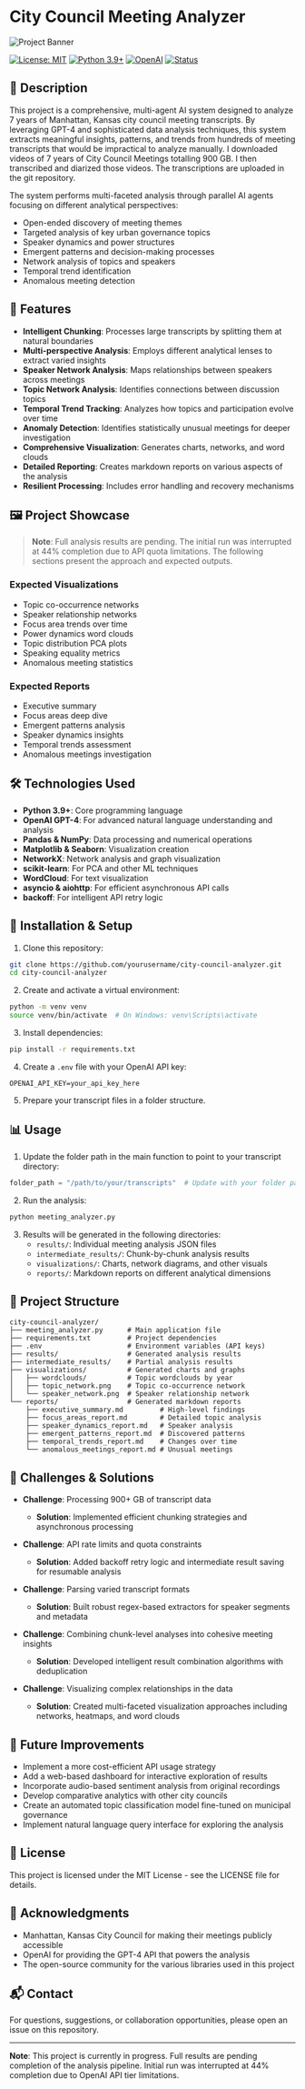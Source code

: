 # City Council Meeting Analyzer

![Project Banner](council.png)

[![License: MIT](https://img.shields.io/badge/License-MIT-yellow.svg)](https://opensource.org/licenses/MIT)
[![Python 3.9+](https://img.shields.io/badge/python-3.9+-blue.svg)](https://www.python.org/downloads/)
[![OpenAI](https://img.shields.io/badge/AI-OpenAI%20GPT--4-brightgreen.svg)](https://openai.com/)
[![Status](https://img.shields.io/badge/Status-In%20Progress-orange)]()

## 📝 Description

This project is a comprehensive, multi-agent AI system designed to analyze 7 years of Manhattan, Kansas city council meeting transcripts. By leveraging GPT-4 and sophisticated data analysis techniques, this system extracts meaningful insights, patterns, and trends from hundreds of meeting transcripts that would be impractical to analyze manually. I downloaded videos of 7 years of City Council Meetings totalling 900 GB.  I then transcribed and diarized those videos.  The transcriptions are uploaded in the git repository.

The system performs multi-faceted analysis through parallel AI agents focusing on different analytical perspectives:
- Open-ended discovery of meeting themes
- Targeted analysis of key urban governance topics
- Speaker dynamics and power structures
- Emergent patterns and decision-making processes
- Network analysis of topics and speakers
- Temporal trend identification
- Anomalous meeting detection

## 🌟 Features

- **Intelligent Chunking**: Processes large transcripts by splitting them at natural boundaries
- **Multi-perspective Analysis**: Employs different analytical lenses to extract varied insights
- **Speaker Network Analysis**: Maps relationships between speakers across meetings
- **Topic Network Analysis**: Identifies connections between discussion topics
- **Temporal Trend Tracking**: Analyzes how topics and participation evolve over time
- **Anomaly Detection**: Identifies statistically unusual meetings for deeper investigation
- **Comprehensive Visualization**: Generates charts, networks, and word clouds
- **Detailed Reporting**: Creates markdown reports on various aspects of the analysis
- **Resilient Processing**: Includes error handling and recovery mechanisms

## 🖼️ Project Showcase

> **Note**: Full analysis results are pending. The initial run was interrupted at 44% completion due to API quota limitations. The following sections present the approach and expected outputs.

### Expected Visualizations

- Topic co-occurrence networks
- Speaker relationship networks
- Focus area trends over time
- Power dynamics word clouds
- Topic distribution PCA plots
- Speaking equality metrics
- Anomalous meeting statistics

### Expected Reports

- Executive summary
- Focus areas deep dive
- Emergent patterns analysis
- Speaker dynamics insights
- Temporal trends assessment
- Anomalous meetings investigation

## 🛠️ Technologies Used

- **Python 3.9+**: Core programming language
- **OpenAI GPT-4**: For advanced natural language understanding and analysis
- **Pandas & NumPy**: Data processing and numerical operations
- **Matplotlib & Seaborn**: Visualization creation
- **NetworkX**: Network analysis and graph visualization
- **scikit-learn**: For PCA and other ML techniques
- **WordCloud**: For text visualization
- **asyncio & aiohttp**: For efficient asynchronous API calls
- **backoff**: For intelligent API retry logic

## 🔧 Installation & Setup

1. Clone this repository:
```bash
git clone https://github.com/yourusername/city-council-analyzer.git
cd city-council-analyzer
```

2. Create and activate a virtual environment:
```bash
python -m venv venv
source venv/bin/activate  # On Windows: venv\Scripts\activate
```

3. Install dependencies:
```bash
pip install -r requirements.txt
```

4. Create a `.env` file with your OpenAI API key:
```
OPENAI_API_KEY=your_api_key_here
```

5. Prepare your transcript files in a folder structure.

## 📊 Usage

1. Update the folder path in the main function to point to your transcript directory:

```python
folder_path = "/path/to/your/transcripts"  # Update with your folder path
```

2. Run the analysis:

```bash
python meeting_analyzer.py
```

3. Results will be generated in the following directories:
   - `results/`: Individual meeting analysis JSON files
   - `intermediate_results/`: Chunk-by-chunk analysis results
   - `visualizations/`: Charts, network diagrams, and other visuals
   - `reports/`: Markdown reports on different analytical dimensions

## 📂 Project Structure

```
city-council-analyzer/
├── meeting_analyzer.py      # Main application file
├── requirements.txt         # Project dependencies
├── .env                     # Environment variables (API keys)
├── results/                 # Generated analysis results
├── intermediate_results/    # Partial analysis results
├── visualizations/          # Generated charts and graphs
│   ├── wordclouds/          # Topic wordclouds by year
│   ├── topic_network.png    # Topic co-occurrence network
│   └── speaker_network.png  # Speaker relationship network
└── reports/                 # Generated markdown reports
    ├── executive_summary.md         # High-level findings
    ├── focus_areas_report.md        # Detailed topic analysis
    ├── speaker_dynamics_report.md   # Speaker analysis
    ├── emergent_patterns_report.md  # Discovered patterns
    ├── temporal_trends_report.md    # Changes over time
    └── anomalous_meetings_report.md # Unusual meetings
```

## 🚧 Challenges & Solutions

- **Challenge**: Processing 900+ GB of transcript data
  - **Solution**: Implemented efficient chunking strategies and asynchronous processing

- **Challenge**: API rate limits and quota constraints
  - **Solution**: Added backoff retry logic and intermediate result saving for resumable analysis

- **Challenge**: Parsing varied transcript formats
  - **Solution**: Built robust regex-based extractors for speaker segments and metadata

- **Challenge**: Combining chunk-level analyses into cohesive meeting insights
  - **Solution**: Developed intelligent result combination algorithms with deduplication

- **Challenge**: Visualizing complex relationships in the data
  - **Solution**: Created multi-faceted visualization approaches including networks, heatmaps, and word clouds

## 🔮 Future Improvements

- Implement a more cost-efficient API usage strategy
- Add a web-based dashboard for interactive exploration of results
- Incorporate audio-based sentiment analysis from original recordings
- Develop comparative analytics with other city councils
- Create an automated topic classification model fine-tuned on municipal governance
- Implement natural language query interface for exploring the analysis

## 📜 License

This project is licensed under the MIT License - see the LICENSE file for details.

## 👏 Acknowledgments

- Manhattan, Kansas City Council for making their meetings publicly accessible
- OpenAI for providing the GPT-4 API that powers the analysis
- The open-source community for the various libraries used in this project

## 📬 Contact

For questions, suggestions, or collaboration opportunities, please open an issue on this repository.

---

**Note**: This project is currently in progress. Full results are pending completion of the analysis pipeline. Initial run was interrupted at 44% completion due to OpenAI API tier limitations.
